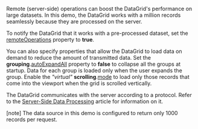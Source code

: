 Remote (server-side) operations can boost the DataGrid's performance on large datasets. In this demo, the DataGrid works with a million records seamlessly because they are processed on the server.

To notify the DataGrid that it works with a pre-processed dataset, set the [remoteOperations](/Documentation/ApiReference/UI_Components/dxDataGrid/Configuration/remoteOperations/) property to **true**.

You can also specify properties that allow the DataGrid to load data on demand to reduce the amount of transmitted data. Set the **grouping**.[autoExpandAll](/Documentation/ApiReference/UI_Components/dxDataGrid/Configuration/grouping/#autoExpandAll) property to **false** to collapse all the groups at startup. Data for each group is loaded only when the user expands the group. Enable the *"virtual"* **scrolling**.[mode](/Documentation/ApiReference/UI_Components/dxDataGrid/Configuration/scrolling/#mode) to load only those records that come into the viewport when the grid is scrolled vertically.

The DataGrid communicates with the server according to a protocol. Refer to the [Server-Side Data Processing](/Documentation/Guide/Data_Binding/Specify_a_Data_Source/Custom_Data_Sources/#Load_Data/Server-Side_Data_Processing) article for information on it.

[note] The data source in this demo is configured to return only 1000 records per request.
